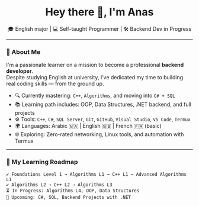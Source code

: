 <h1 align="center">Hey there 👋, I'm Anas</h1>
<p align="center">
  🎓 English major | 💻 Self-taught Programmer | 🛠️ Backend Dev in Progress  
</p>

---

### 🚀 About Me

I'm a passionate learner on a mission to become a professional **backend developer**.  
Despite studying English at university, I’ve dedicated my time to building real coding skills — from the ground up.

- 🔍 Currently mastering: `C++`, `Algorithms`, and moving into `C# + SQL`
- 📚 Learning path includes: OOP, Data Structures, .NET backend, and full projects
- ⚙️ Tools: `C++`, `C#`, `SQL Server`, `Git`, `GitHub`, `Visual Studio`, `VS Code`, `Termux`
- 🌍 Languages: Arabic 🇲🇦 | English 🇬🇧 | French 🇫🇷 (basic)
- 🌐 Exploring: Zero-rated networking, Linux tools, and automation with Termux

---

### 🧠 My Learning Roadmap

```text
✔️ Foundations Level 1 → Algorithms L1 → C++ L1 → Advanced Algorithms L1
✔️ Algorithms L2 → C++ L2 → Algorithms L3
⏳ In Progress: Algorithms L4, OOP, Data Structures
🚀 Upcoming: C#, SQL, Backend Projects with .NET
